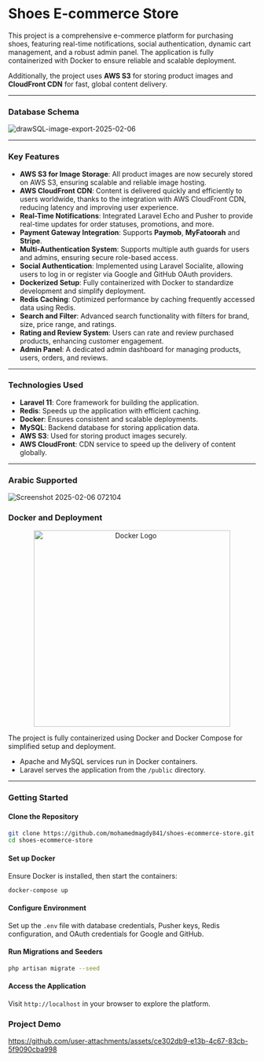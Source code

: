 # Shoes E-commerce Store 
This project is a comprehensive e-commerce platform for purchasing shoes, featuring real-time notifications, social authentication, dynamic cart management, and a robust admin panel. The application is fully containerized with Docker to ensure reliable and scalable deployment.

Additionally, the project uses **AWS S3** for storing product images and **CloudFront CDN** for fast, global content delivery.

---

### **Database Schema**  
![drawSQL-image-export-2025-02-06](https://github.com/user-attachments/assets/52bbe47b-b3a7-4a85-9e51-066724f8d37d)

---

### **Key Features**  

- **AWS S3 for Image Storage**: All product images are now securely stored on AWS S3, ensuring scalable and reliable image hosting.
- **AWS CloudFront CDN**: Content is delivered quickly and efficiently to users worldwide, thanks to the integration with AWS CloudFront CDN, reducing latency and improving user experience.
- **Real-Time Notifications**: Integrated Laravel Echo and Pusher to provide real-time updates for order statuses, promotions, and more.
- **Payment Gateway Integration**: Supports **Paymob**, **MyFatoorah** and **Stripe**. 
- **Multi-Authentication System**: Supports multiple auth guards for users and admins, ensuring secure role-based access.  
- **Social Authentication**: Implemented using Laravel Socialite, allowing users to log in or register via Google and GitHub OAuth providers.  
- **Dockerized Setup**: Fully containerized with Docker to standardize development and simplify deployment.
- **Redis Caching**: Optimized performance by caching frequently accessed data using Redis.  
- **Search and Filter**: Advanced search functionality with filters for brand, size, price range, and ratings.  
- **Rating and Review System**: Users can rate and review purchased products, enhancing customer engagement.  
- **Admin Panel**: A dedicated admin dashboard for managing products, users, orders, and reviews.  

---

### **Technologies Used**  

- **Laravel 11**: Core framework for building the application.
- **Redis**: Speeds up the application with efficient caching.  
- **Docker**: Ensures consistent and scalable deployments.  
- **MySQL**: Backend database for storing application data.
- **AWS S3**: Used for storing product images securely.  
- **AWS CloudFront**: CDN service to speed up the delivery of content globally.
  
---

### **Arabic Supported**
![Screenshot 2025-02-06 072104](https://github.com/user-attachments/assets/93fe81c6-49e6-432f-9a70-795127c442ca)

### **Docker and Deployment**  
<p align="center"><a href="https://www.docker.com/" target="_blank"><img src="https://github.com/user-attachments/assets/1511730a-e1cb-4a3f-b605-8f35cad40027" width="400" alt="Docker Logo"></a></p>

The project is fully containerized using Docker and Docker Compose for simplified setup and deployment.  
- Apache and MySQL services run in Docker containers.  
- Laravel serves the application from the `/public` directory.  

---

### **Getting Started**  

#### **Clone the Repository**  
```bash
git clone https://github.com/mohamedmagdy841/shoes-ecommerce-store.git
cd shoes-ecommerce-store
```

#### **Set up Docker**  
Ensure Docker is installed, then start the containers:  
```bash
docker-compose up
```

#### **Configure Environment**  
Set up the `.env` file with database credentials, Pusher keys, Redis configuration, and OAuth credentials for Google and GitHub.  

#### **Run Migrations and Seeders**  
```bash
php artisan migrate --seed
```

#### **Access the Application**  
Visit `http://localhost` in your browser to explore the platform.


### **Project Demo**

https://github.com/user-attachments/assets/ce302db9-e13b-4c67-83cb-5f9090cba998

